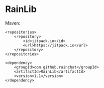# RainLib


Maven:

	<repositories>
		<repository>
		    <id>jitpack.io</id>
		    <url>https://jitpack.io</url>
		</repository>
	</repositories>
  
  	<dependency>
	    <groupId>com.github.rainchat</groupId>
	    <artifactId>RainLib</artifactId>
	    <version>1.1</version>
	</dependency>
